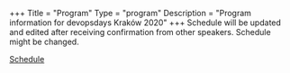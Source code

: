 +++
Title = "Program"
Type = "program"
Description = "Program information for devopsdays Kraków 2020"
+++
Schedule will be updated and edited after receiving confirmation from other speakers. Schedule might be changed.

<a href="https://dodkrakow.pl/schedule/">Schedule</a>
